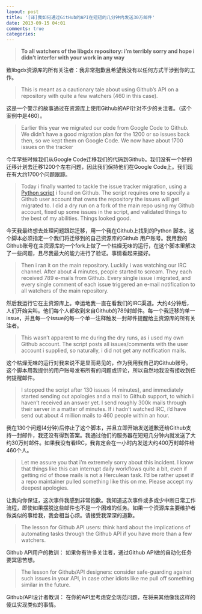 ```yaml
---
layout: post
title: '[译]我如何通过GitHub的API在短短的几分钟内发送30万邮件'
date: 2013-09-15 04:01
comments: true
categories: 
---
```

> **To all watchers of the libgdx repository: i’m terribly sorry and hope i didn’t interfer with your work in any way**

致libgdx资源库的所有关注者：我非常抱歉且希望我没有以任何方式干涉到你的工作。

> This is meant as a cautionary tale about using Github’s API on a repository with quite a few watchers (460 in this case).

这是一个警示的故事通过在资源库上使用Github的API针对不少的关注者。（这个案例中是460）。

> Earlier this year we migrated our code from Google Code to Github. We didn’t have a good migration plan for the 1200 or so issues back then, so we kept them on Google Code. We now have about 1700 issues on the tracker

今年早些时候我们从Google Code迁移我们的代码到Github。我们没有一个好的迁移计划去迁移1200个左右问题，因此我们保持他们在Google Code上。我们现在有大约1700个问题跟踪。

> Today i finally wanted to tackle the issue tracker migration, using a [Python script](https://github.com/tgoyne/google-code-issues-migrator) i found on Github. The script requires one to specify a Github user account that owns the repository the issues will get migrated to. I did a dry run on a fork of the main repo using my Github account, fixed up some issues in the script, and validated things to the best of my abilities. Things looked good.

今天我最终想去处理问题跟踪迁移，用一个我在Github上找到的Python 脚本。这个脚本必须指定一个我们将迁移到的自己资源库的Github 用户账号。我用我的Github账号在主资源库的一个fork上做了一个枯燥无味的运行，在这个脚本里解决了一些问题，且尽我最大的能力进行了验证。事情看起来挺好。

> Then i ran it on the main repository. Luckily i was watching our IRC channel. After about 4 minutes, people started to scream. They each received 789 e-mails from Github. Every single issue i migrated, and every single comment of each issue triggered an e-mail notification to all watchers of the main repository.

然后我运行它在主资源库上。幸运地我一直在看我们的IRC渠道。大约4分钟后，人们开始尖叫。他们每个人都收到来自Github的789封邮件。每一个我迁移的单一issue，并且每一个issue的每一个单一注释触发一封邮件提醒给主资源库的所有关注者。

> This wasn’t apparent to me during the dry runs, as i used my own Github account. The script posts all issues/comments with the user account i supplied, so naturally, i did not get any notification mails.

这个枯燥无味的运行对我来说不是显而易见的，作为我用我自己的Github账号。这个脚本用我提供的用户账号发布所有的问题或评论，所以自然地我没有接收到任何提醒邮件。

> I stopped the script after 130 issues (4 minutes), and immediately started sending out apologies and a mail to Github support, to which i haven’t received an answer yet. I send roughly 300k mails through their server in a matter of minutes. If i hadn’t watched IRC, i’d have send out about 4 million mails to 460 people within an hour.

我在130个问题(4分钟)后停止了这个脚本，并且立即开始发送道歉还给Github支持一封邮件，我还没有得到答案。我通过他们的服务器在短短几分钟内就发送了大约30万封邮件。如果我没有看IRC，我肯定会在一小时内发送大约400万封邮件给460个人。

<!-- more -->
> Let me assure you that i’m extremely sorry about this incident. I know that things like this can interrupt daily workflows quite a bit, even if getting rid of those mails is not a Herculean task. I’d be rather upset if a repo maintainer pulled something like this on me. Please accept my deepest apologies.

让我向你保证，这次事件我感到非常抱歉。我知道这次事件或多或少中断日常工作流程，即使如果摆脱这些邮件也不是一个困难的任务。如果一个资源库主要维护者做类似的事给我，我会相当心烦。请接受我深深的道歉。

> The lesson for Github API users: think hard about the implications of automating tasks through the Github API if you have more than a few watchers.

Github API用户的教训： 如果你有许多关注者，通过Github API做的自动化任务要冥思苦想。

> The lesson for Github/API designers: consider safe-guarding against such issues in your API, in case other idiots like me pull off something similar in the future.

Github/API设计者教训： 在你的API里考虑安全防范问题，在将来其他像我这样的傻瓜实现类似的事情。